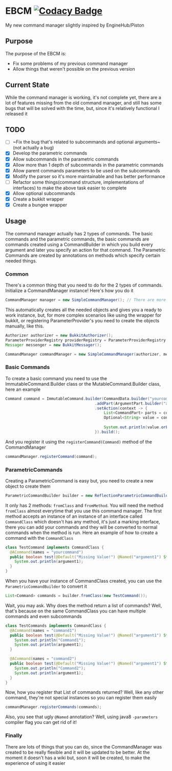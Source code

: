 # EBCM [![Codacy Badge](https://api.codacy.com/project/badge/Grade/78392a0229da4390a2069ab0efc24534)](https://www.codacy.com/manual/FixedDev/EBCM?utm_source=github.com&amp;utm_medium=referral&amp;utm_content=FixedDev/EBCM&amp;utm_campaign=Badge_Grade)
My new command manager slightly inspired by EngineHub/Piston
## Purpose
The purpose of the EBCM is:
  * Fix some problems of my previous command manager
  * Allow things that weren't possible on the previous version
## Current State
While the command manager is working, it's not complete yet, there are a lot of features missing from the old command manager,
 and still has some bugs that will be solved with the time, but, since it's relatively functional I released it
## TODO
* [ ] ~Fix the bug that's related to subcommands and optional arguments~(not actually a bug)
* [x] Develop the parametric commands
* [x] Allow subcommands in the parametric commands
* [x] Allow more than 1 depth of subcommands in the parametric commands 
* [x] Allow parent commands parameters to be used on the subcommands 
* [x] Modify the parser so it's more maintainable and has better performance
* [ ] Refactor some things(command structure, implementations of interfaces) to make the above task easier to complete
* [x] Allow optional subcommands
* [x] Create a bukkit wrapper
* [x] Create a bungee wrapper

## Usage
The command manager actually has 2 types of commands.
The basic commands and the parametric commands, the basic commands are commands created using a CommandBuilder in which you build every argument and later you specify an action for that command. The Parametric Commands are created by annotations on methods which specify certain needed things.
### Common
There's a common thing that you need to do for the 2 types of commands.
Initialize a CommandManager instance!
Here's how you do it
```java
CommandManager manager = new SimpleCommandManager(); // There are more constructors for this but, they're for other things
```
This automatically creates all the needed objects and gives you a ready to work instance, but, for more complex scenarios like using the wrapper for bukkit, or registering ParameterProvider's you need to create the objects manually, like this.
```java
Authorizer authorizer = new BukkitAuthorizer();
ParameterProviderRegistry providerRegistry = ParameterProviderRegistry.createRegistry();
Messager messenger = new BukkitMessager();

CommandManager commandManager = new SimpleCommandManager(authorizer, messenger, providerRegistry);

```
### Basic Commands
To create a basic command you need to use the ImmutableCommand.Builder class or the MutableCommand.Builder class, here an example
```java
Command command = ImmutableCommand.builder(CommandData.builder("yourcommand"))
                                       .addPart(ArgumentPart.builder("argument1", String.class).build())
                                       .setAction(context -> {
                                           List<CommandPart> parts = context.getParts("argument1");
                                           Optional<String> value = context.getValue(parts.get(0));
                                           
                                           System.out.println(value.orElse("Missing value!"));
                                       }).build();
```
And you register it using the `registerCommand(Command)` method of the CommandManager
```java
commandManager.registerCommand(command);
```
### ParametricCommands
Creating a ParametricCommand is easy but, you need to create a new object to create them
```java
ParametricCommandBuilder builder = new ReflectionParametricCommandBuilder();
```
It only has 2 methods: `fromClass` and `fromMethod`. You will need the method `fromClass` almost everytime that you use this command manager.
The first method accepts an instance of an instance of an interface called `CommandClass` which doesn't has any method, it's just a marking interface, there you can add your commands and they will be converted to normal commands when the method is run.
Here an example of how to create a command with the `CommandClass`
```java
class TestCommand implements CommandClass {
  @ACommand(names = "yourcommand")
  public boolean test(@Default("Missing Value!") @Named("argument1") String argument1) {
    System.out.println(argument1);
  }
}
```
When you have your instance of CommandClass created, you can use the `ParametricCommandBuilder` to convert it
```java
List<Command> commands = builder.fromClass(new TestCommand());
```
Wait, you may ask. Why does the method return a list of commands?
Well, that's because on the same CommandClass you can have multiple commands and even subcommands 
```java
class TestCommands implements CommandClass {
  @ACommand(names = "command1")
  public boolean test(@Default("Missing Value!") @Named("argument1") String argument1) {
    System.out.println("Command1");
    System.out.println(argument1);
  }

  @ACommand(names = "command2")
  public boolean test(@Default("Missing Value!") @Named("argument1") String argument1) {
    System.out.println("Command2");
    System.out.println(argument1);
  }
}
```
Now, how you register that List of commands returned? Well, like any other command, they're not special instances so you can register them easily
```java
commandManager.registerCommands(commands);
```
Also, you see that ugly `@Named` annotation? Well, using java8 `-parameters` compiler flag you can get rid of it!
### Finally
There are lots of things that you can do, since the CommandManager was created to be really flexible and it will be updated to be better. At the moment it doesn't has a wiki but, soon it will be created, to make the experience of using it easier
